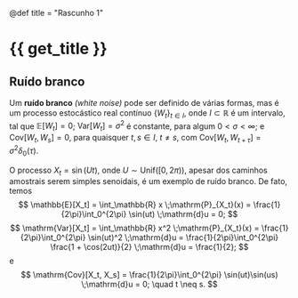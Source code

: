@def title = "Rascunho 1"

# {{ get_title }}

## Ruído branco

Um **ruído branco** *(white noise)* pode ser definido de várias formas, mas é um processo estocástico real contínuo $\{W_t\}_{t \in I}$, onde $I\subset \mathbb{R}$ é um intervalo, tal que $\mathbb{E}[W_t] = 0$; $\mathrm{Var}[W_t] = \sigma^2$ é constante, para algum $0 < \sigma < \infty$; e $\mathrm{Cov}[W_t, W_s] = 0$, para quaisquer $t, s\in I$, $t\neq s$, com $\mathrm{Cov}[W_t, W_{t + \tau}] = \sigma^2\delta_0(\tau)$.

O processo $X_t = \sin(Ut)$, onde $U \sim \mathrm{Unif}([0, 2\pi))$, apesar dos caminhos amostrais serem simples senoidais, é um exemplo de ruído branco. De fato, temos
$$
\mathbb{E}[X_t] = \int_\mathbb{R} x \;\mathrm{P}_{X_t}(x) = \frac{1}{2\pi}\int_0^{2\pi} \sin(ut) \;\mathrm{d}u = 0;
$$
$$
\mathrm{Var}[X_t] = \int_\mathbb{R} x^2 \;\mathrm{P}_{X_t}(x) = \frac{1}{2\pi}\int_0^{2\pi} \sin(ut)^2 \;\mathrm{d}u = \frac{1}{2\pi}\int_0^{2\pi} \frac{1 + \cos(2ut)}{2} \;\mathrm{d}u = \frac{1}{2};
$$
e
$$
\mathrm{Cov}[X_t, X_s] = \frac{1}{2\pi}\int_0^{2\pi} \sin(ut)\sin(us) \;\mathrm{d}u = 0; \quad t \neq s.
$$